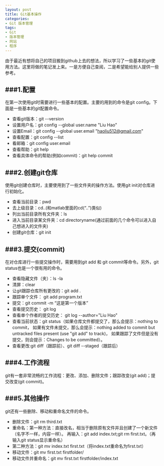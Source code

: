 ```yaml
---
layout: post
title: Git基本操作
categories:
- Git 版本管理
tags:
- Git
- 版本管理
- 网站
- 程序
---
```


  由于最近有想将自己的项目搬到github上去的想法，所以学习了一些基本的git使用方法。这里将做的笔记发上来。一是方便自己查阅，二是希望能给别人提供一些参考。

###1.配置
---
  在第一次使用git时需要进行一些基本的配置。主要的用到的命令是git config。下面是一些基本的git配置命令。

  - 查看git版本：git --version
  - 设置用户名：git config --global user.name "Liu Hao"
  - 设置Email：git config --global user.email "haoliu512@gmail.com"
  - 查看配置：git config --list
  - 看邮箱：git config user.email
  - 查看帮助：git help
  - 查看具体命令的帮助(例如commit)：git help commit


###2.创建git仓库
---
  使用git创建仓库时，主要使用到了一些文件夹的操作方法。使用git init对仓库进行初始化。

  - 查看当前目录：pwd
  - 去上级目录：cd..(和matlab里面的cd(“..”)类似)
  - 列出当前目录所有文件夹：ls
  - 进入当前目录某文件夹：cd directoryname(通过前面的几个命令可以进入自己想进入的文件夹)
  - 创建git仓库：git init


###3.提交(commit)
---
在对仓库进行一些提交操作时，需要用到git add 和 git commit等命令。另外，git status也是一个很有用的命令。

  - 查看隐藏文件（夹）：ls -la
  - 清屏：clear
  - 让git跟踪仓库所有更改的：git add .
  - 跟踪单个文件： git add program.txt
  - 提交：git commit -m “这是第一个版本”
  - 查看提交历史： git log
  - 查看单个作者的提交历史： git log --author="Liu Hao"
  - 查看当前状态：git status（如果仓库文件都提交了，那么会提示：nothing to commit，
如果有文件未提交，那么会提示：nothing added to commit but untracked files present (use "git add" to track)，
如果跟踪了文件但是没有提交，则会提示：Changes to be committed）。
  - 查看更改:git diff（跟踪前）、git diff --staged（跟踪后）


###4.工作流程
---
  git有一套非常流畅的工作流程：更改、添加、删除文件；跟踪改变(git add)；提交改变(git commit)。


###5.其他操作
---
  git还有一些删除、移动和重命名文件的命令。

  - 删除文件：git rm third.txt
  - 重命名：第一种方法：直接改名，相当于删除原有文件并且创建了一个新文件（名字不一样，内容一样）。
再输入：git add index.txt;git rm first.txt。（再输入git status显示重命名）
  - 第二种方法：git mv index.txt first.txt（将index.txt重命名为first.txt）
  - 移动文件：git mv first.txt firstfolder/
  - 移动文件并重命名：git mv first.txt firstfolder/index.txt